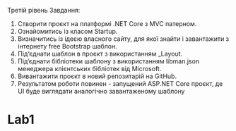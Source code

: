 Третій рівень
Завдання:
1. Створити проєкт на платформі .NET Core з MVC патерном.
2. Ознайомитись із класом Startup.
3. Визначитись із ідеєю власного сайту, для якої знайти і завантажити з інтернету free Bootstrap 
шаблон.
4. Під‘єднати шаблон в проєкт з використанням _Layout.
5. Під’єднати бібліотеки шаблону з використанням libman.json менеджера клієнтських бібліотек від 
Microsoft.
6. Вивантажити проєкт в новий репозитарій на GitHub.
7. Результатом роботи повинен - запущений ASP.NET Core проєкт, де UI буде виглядати аналогічно 
завантаженому шаблону
# Lab1
